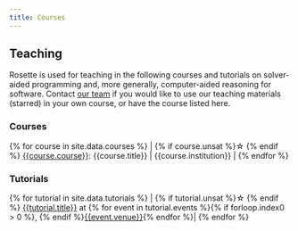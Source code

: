 ```yaml
---
title: Courses
---
```


## Teaching 

Rosette is used for teaching in the following courses and tutorials on
solver-aided programming and, more generally, computer-aided reasoning for
software. Contact [our team][UNSAT contact] if you would like to use our teaching
materials (starred) in your own course, or have the course listed here. 


### Courses

{% for course in site.data.courses %}
| {% if course.unsat %}&#9734; {% endif %} [{{course.course}}]({{course.url}}): {{course.title}} | {{course.institution}} | {% endfor %}

### Tutorials

{% for tutorial in site.data.tutorials %}
| {% if tutorial.unsat %}&#9734; {% endif %} [{{tutorial.title}}]({{tutorial.url}}) at {% for event in tutorial.events %}{% if forloop.index0 > 0 %}, {% endif %}[{{event.venue}}]({{event.url}}){% endfor %}| {% endfor %}



[UNSAT contact]: https://unsat.cs.washington.edu/index.html#contact
